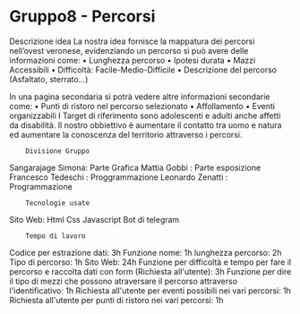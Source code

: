# Gruppo8 - Percorsi
Descrizione idea
La nostra idea fornisce la mappatura dei percorsi nell’ovest veronese, evidenziando un percorso si può avere delle informazioni come:
•	Lunghezza percorso
•	Ipotesi durata
•	Mazzi Accessibili 
•	Difficoltà: Facile-Medio-Difficile
•	Descrizione del percorso (Asfaltato, sterrato…)

In una pagina secondaria si potrà vedere altre informazioni secondarie come:
•	Punti di ristoro nel percorso selezionato 
•	Affollamento
•	Eventi organizzabili
I Target di riferimento sono adolescenti e adulti anche affetti da disabilità.
Il nostro obbiettivo è aumentare il contatto tra uomo e natura ed aumentare la conoscenza del territorio attraverso i percorsi.

        Divisione Gruppo
Sangarajage Simona: Parte Grafica 
Mattia Gobbi : Parte esposizione
Francesco Tedeschi : Proggrammazione
Leonardo Zenatti : Programmazione

        Tecnologie usate

Sito Web: Html Css Javascript
Bot di telegram

        Tempo di lavoro 
        
Codice per estrazione dati: 3h
Funzione nome: 1h
lunghezza percorso: 2h
Tipo di percorso: 1h 
Sito Web: 24h
Funzione per difficoltà e tempo per fare il percorso e raccolta dati con form (Richiesta all'utente): 3h
Funzione per dire il tipo di mezzi che possono atraversare il percorso attraverso l'identificativo: 1h
Richiesta all'utente per eventi possibili nei vari percorsi: 1h
Richiesta all'utente per punti di ristoro nei vari percorsi: 1h

